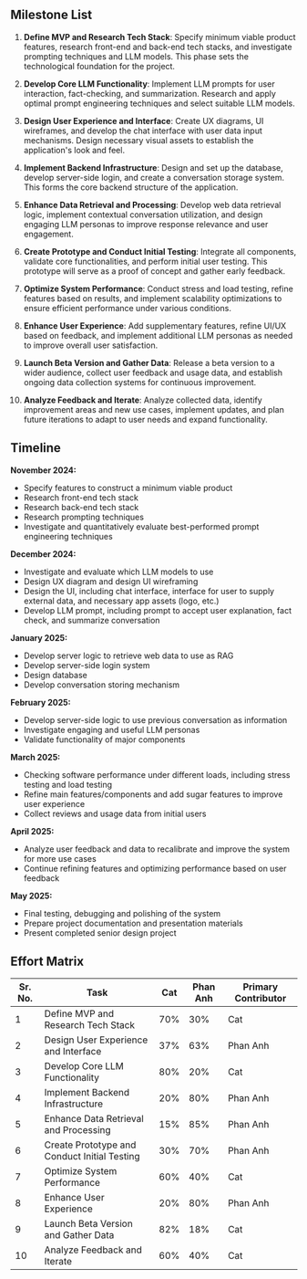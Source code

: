 ## Milestone List

1) **Define MVP and Research Tech Stack**: Specify minimum viable product features, research front-end and back-end tech stacks, and investigate prompting techniques and LLM models. This phase sets the technological foundation for the project.

2) **Develop Core LLM Functionality**: Implement LLM prompts for user interaction, fact-checking, and summarization. Research and apply optimal prompt engineering techniques and select suitable LLM models.

3) **Design User Experience and Interface**: Create UX diagrams, UI wireframes, and develop the chat interface with user data input mechanisms. Design necessary visual assets to establish the application's look and feel.

4) **Implement Backend Infrastructure**: Design and set up the database, develop server-side login, and create a conversation storage system. This forms the core backend structure of the application.

5) **Enhance Data Retrieval and Processing**: Develop web data retrieval logic, implement contextual conversation utilization, and design engaging LLM personas to improve response relevance and user engagement.

6) **Create Prototype and Conduct Initial Testing**: Integrate all components, validate core functionalities, and perform initial user testing. This prototype will serve as a proof of concept and gather early feedback.

7) **Optimize System Performance**: Conduct stress and load testing, refine features based on results, and implement scalability optimizations to ensure efficient performance under various conditions.

8) **Enhance User Experience**: Add supplementary features, refine UI/UX based on feedback, and implement additional LLM personas as needed to improve overall user satisfaction.

9) **Launch Beta Version and Gather Data**: Release a beta version to a wider audience, collect user feedback and usage data, and establish ongoing data collection systems for continuous improvement.

10) **Analyze Feedback and Iterate**: Analyze collected data, identify improvement areas and new use cases, implement updates, and plan future iterations to adapt to user needs and expand functionality.

## Timeline

**November 2024:**
- Specify features to construct a minimum viable product
- Research front-end tech stack
- Research back-end tech stack 
- Research prompting techniques
- Investigate and quantitatively evaluate best-performed prompt engineering techniques

**December 2024:**
- Investigate and evaluate which LLM models to use
- Design UX diagram and design UI wireframing
- Design the UI, including chat interface, interface for user to supply external data, and necessary app assets (logo, etc.)
- Develop LLM prompt, including prompt to accept user explanation, fact check, and summarize conversation

**January 2025:**
- Develop server logic to retrieve web data to use as RAG
- Develop server-side login system
- Design database
- Develop conversation storing mechanism

**February 2025:**
- Develop server-side logic to use previous conversation as information
- Investigate engaging and useful LLM personas
- Validate functionality of major components

**March 2025:**
- Checking software performance under different loads, including stress testing and load testing
- Refine main features/components and add sugar features to improve user experience
- Collect reviews and usage data from initial users

**April 2025:**
- Analyze user feedback and data to recalibrate and improve the system for more use cases
- Continue refining features and optimizing performance based on user feedback

**May 2025:**
- Final testing, debugging and polishing of the system
- Prepare project documentation and presentation materials
- Present completed senior design project

## Effort Matrix

| Sr. No.  | Task                            | Cat | Phan Anh | Primary Contributor |
| -------  | ------------------------------- | ------- | ------ | ------ |
|   1      | Define MVP and Research Tech Stack | 70%    | 30%   | Cat   |
|   2      | Design User Experience and Interface | 37%    | 63%   | Phan Anh   |
|   3      | Develop Core LLM Functionality | 80%    | 20%   | Cat   |
|   4      | Implement Backend Infrastructure | 20%    | 80%   | Phan Anh   |
|   5      | Enhance Data Retrieval and Processing | 15%    | 85%   | Phan Anh   |
|   6      | Create Prototype and Conduct Initial Testing | 30%    | 70%   | Phan Anh   |
|   7      | Optimize System Performance | 60%    | 40%   | Cat   |
|   8      | Enhance User Experience | 20%    | 80%   | Phan Anh  |
|   9      | Launch Beta Version and Gather Data | 82%    | 18%   | Cat   |
|   10     | Analyze Feedback and Iterate | 60%    | 40%   | Cat   |

